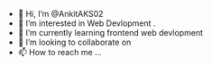 - 👋 Hi, I’m @AnkitAKS02
- 👀 I’m interested in Web Devlopment .
- 🌱 I’m currently learning frontend web devlopment
- 💞️ I’m looking to collaborate on 
- 📫 How to reach me ...

<!---
AnkitAKS02/AnkitAKS02 is a ✨ special ✨ repository because its `README.md` (this file) appears on your GitHub profile.
You can click the Preview link to take a look at your changes.
--->
